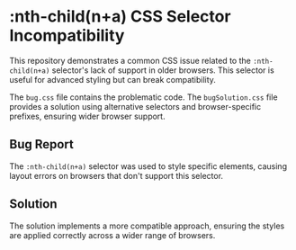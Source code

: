 # :nth-child(n+a) CSS Selector Incompatibility

This repository demonstrates a common CSS issue related to the `:nth-child(n+a)` selector's lack of support in older browsers.  This selector is useful for advanced styling but can break compatibility.

The `bug.css` file contains the problematic code. The `bugSolution.css` file provides a solution using alternative selectors and browser-specific prefixes, ensuring wider browser support. 

## Bug Report

The `:nth-child(n+a)` selector was used to style specific elements, causing layout errors on browsers that don't support this selector. 

## Solution

The solution implements a more compatible approach, ensuring the styles are applied correctly across a wider range of browsers. 